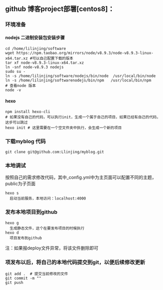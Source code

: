 ## github 博客project部署[centos8]：
### 环境准备
#### nodejs 二进制安装包安装步骤
```
cd /home/lilinjing/software
wget https://npm.taobao.org/mirrors/node/v8.9.3/node-v8.9.3-linux-x64.tar.xz #可以自己配置下载的版本
tar xf node-v8.9.3-linux-x64.tar.xz 
ln -snf node-v8.9.3 nodejs
sudo su - 
ln -s /home/lilinjing/software/nodejs/bin/node  /usr/local/bin/node
ln -s /home/lilinjing/softwarenodejs/bin/npm   /usr/local/bin/npm
# 查看node 版本
node -v
```
#### hexo
```
npm install hexo-cli
# 如果没有自己的代码，可以执行init，生成一个属于自己的项目，如果已经有自己的代码，这步可以跳过
hexo init # 这里需要在一个空文件夹中执行，会生成一个新的项目
```

### 下载myblog 代码
```
git clone git@github.com:Llinjing/myblog.git
```

### 本地调试
按照自己的需求修改代码，其中_config.yml中为主页面可以配置不同的主题，public为子页面
```
hexo s
  启动当前服务，本地访问：localhost:4000
```

### 发布本地项目到github
```
hexo g
  生成静态文件，这个在要发布项目的时候执行
hexo d
  项目发布到github
```
注：如果报deploy文件异常，将该文件删除即可

### 项发布以后，将自己的本地代码提交到git，以便后续修改更新
```
git add .  # 提交当前修改的文件
git commit -m ""
git push
```

